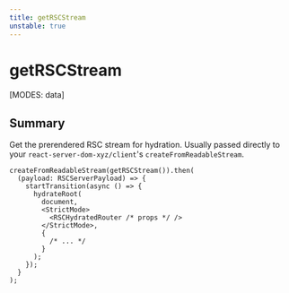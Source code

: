 ```yaml
---
title: getRSCStream
unstable: true
---
```


# getRSCStream

[MODES: data]

## Summary

Get the prerendered RSC stream for hydration. Usually passed directly to your `react-server-dom-xyz/client`'s `createFromReadableStream`.

```tsx filename=entry.browser.tsx lines=[1]
createFromReadableStream(getRSCStream()).then(
  (payload: RSCServerPayload) => {
    startTransition(async () => {
      hydrateRoot(
        document,
        <StrictMode>
          <RSCHydratedRouter /* props */ />
        </StrictMode>,
        {
          /* ... */
        }
      );
    });
  }
);
```
